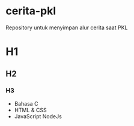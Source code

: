 # cerita-pkl
Repository untuk menyimpan alur cerita saat PKL
# H1
## H2
### H3

- Bahasa C
- HTML & CSS
- JavaScript
  NodeJs
